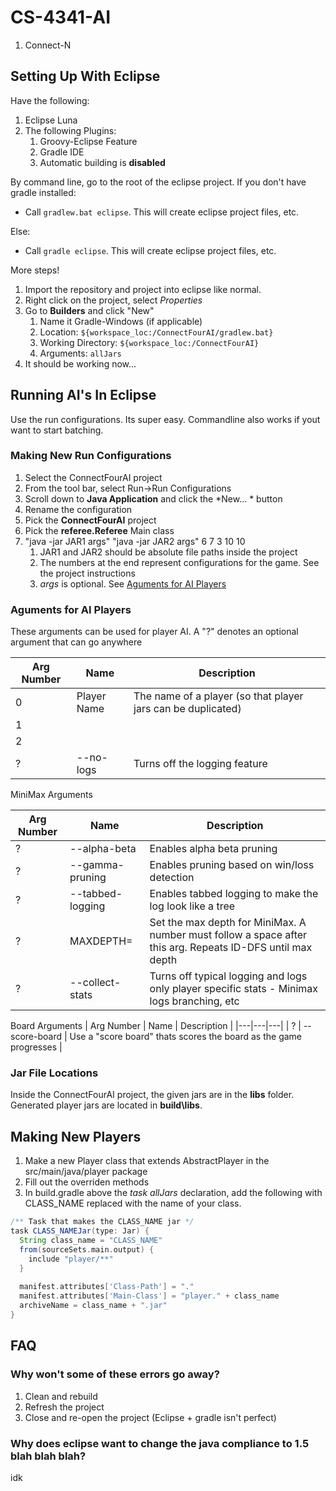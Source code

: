 # CS-4341-AI
1. Connect-N


## Setting Up With Eclipse
Have the following: 

1. Eclipse Luna 
1. The following Plugins:
   1. Groovy-Eclipse Feature
   1. Gradle IDE
   1. Automatic building is **disabled**


By command line, go to the root of the eclipse project. If you don't have gradle installed:

* Call `gradlew.bat eclipse`. This will create eclipse project files, etc.

Else:

* Call `gradle eclipse`. This will create eclipse project files, etc.

More steps!

1. Import the repository and project into eclipse like normal.
1. Right click on the project, select _Properties_
1. Go to **Builders** and click "New"
    1. Name it Gradle-Windows (if applicable)
    1. Location: `${workspace_loc:/ConnectFourAI/gradlew.bat}`
    1. Working Directory: `${workspace_loc:/ConnectFourAI}`
    1. Arguments: `allJars`
1. It should be working now...



## Running AI's In Eclipse
Use the run configurations. Its super easy. Commandline also works if yout want to start batching.

### Making New Run Configurations
1. Select the ConnectFourAI project
1. From the tool bar, select Run->Run Configurations
1. Scroll down to **Java Application** and click the *New... * button
1. Rename the configuration
1. Pick the **ConnectFourAI** project
1. Pick the **referee.Referee** Main class
1. "java -jar JAR1 args" "java -jar JAR2 args" 6 7 3 10 10
    1. JAR1 and JAR2 should be absolute file paths inside the project
    1. The numbers at the end represent configurations for the game. See the project instructions
    1. _args_ is optional. See [Aguments for AI Players](#player_args)


### <a name='player_args' />Aguments for AI Players
These arguments can be used for player AI. A "?" denotes an optional argument that can go anywhere

| Arg Number  | Name  | Description  |
|---|---|---|
| 0  | Player Name  | The name of a player (so that player jars can be duplicated)  |
| 1  |   |   |  
| 2  |   |   | 
| ?  | --no-logs | Turns off the logging feature |


MiniMax Arguments

| Arg Number  | Name  | Description  |
|---|---|---|
| ? | --alpha-beta | Enables alpha beta pruning |
| ? | --gamma-pruning | Enables pruning based on win/loss detection |
| ? | --tabbed-logging | Enables tabbed logging to make the log look like a tree |
| ? | MAXDEPTH= | Set the max depth for MiniMax. A number must follow a space after this arg. Repeats ID-DFS until max depth |
| ? | --collect-stats | Turns off typical logging and logs only player specific stats - Minimax logs branching, etc |

Board Arguments
| Arg Number  | Name  | Description  |
|---|---|---|
| ? | --score-board |  Use a "score board" thats scores the board as the game progresses |



### Jar File Locations
Inside the ConnectFourAI project, the given jars are in the **libs** folder. Generated player jars are located in **build\libs**.


## Making New Players
1. Make a new Player class that extends AbstractPlayer in the src/main/java/player package
1. Fill out the overriden methods
1. In build.gradle above the _task allJars_ declaration, add the following with CLASS_NAME replaced with the name of your class.
``` groovy
/** Task that makes the CLASS_NAME jar */
task CLASS_NAMEJar(type: Jar) {
  String class_name = "CLASS_NAME"
  from(sourceSets.main.output) {
    include "player/**"
  }
  
  manifest.attributes['Class-Path'] = "."
  manifest.attributes['Main-Class'] = "player." + class_name
  archiveName = class_name + ".jar"
}
```


## FAQ
### Why won't some of these errors go away?
1. Clean and rebuild
1. Refresh the project
1. Close and re-open the project (Eclipse + gradle isn't perfect)

### Why does eclipse want to change the java compliance to 1.5 blah blah blah?
idk



